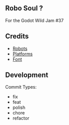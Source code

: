 ## Robo Soul ?

For the Godot Wild Jam #37

## Credits
 - [Robots](https://kenney.nl/assets/robot-pack)
 - [Platforms](https://kenney.nl/assets/platformer-art-requests)
 - [Font](https://www.fontspace.com/unifont-font-f26370)


## Development

Commit Types:
 - fix
 - feat
 - polish
 - chore
 - refactor